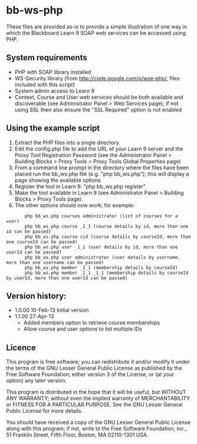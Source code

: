 # bb-ws-php

These files are provided as-is to provide a simple illustration of one way in which the Blackboard Learn 9 SOAP web services can be accessed using PHP.

## System requirements

* PHP with SOAP library installed
* WS-Security library (from http://code.google.com/p/wse-php/, files included with this script)
* System admin access to Learn 9
* Context, Course and User web services should be both available and discoverable (see Administrator Panel > Web Services page); if not using SSL then also ensure the "SSL Required" option is not enabled

## Using the example script

1.  Extract the PHP files into a single directory.
2.  Edit the config.php file to add the URL of your Learn 9 server and the Proxy Tool Registration Password (see the Administrator Panel > Building Blocks > Proxy Tools > Proxy Tools Global Properties page)
3.  From a command line prompt in the directory where the files have been placed run the bb_ws.php file (e.g. "php bb_ws.php"); this will display a page showing the available options
4.  Register the tool in Learn 9: "php bb_ws.php register".
5.  Make the tool available in Learn 9 (see Administrator Panel > Building Blocks > Proxy Tools page).
6.  The other options should now work; for example:
```
       php bb_ws.php courses administrator (list of courses for a user)
       php bb_ws.php course _2_1 (course details by id, more than one id can be passed)
       php bb_ws.php course cid (course details by courseId, more than one courseId can be passed)
       php bb_ws.php user _1_1 (user details by id, more than one userId can be passed)
       php bb_ws.php user administrator (user details by username, more than one username can be passed)
       php bb_ws.php member _2_1 (membership details by courseId)
       php bb_ws.php member _2_1 _1_1 (membership details by courseId by userId, more than one userId can be passed)
```

## Version history:

* 1.0.00  10-Feb-13  Initial version
* 1.1.00  27-Apr-13
  * Added members option to retrieve course memberships
  * Allow course and user options to list multiple IDs

## Licence

This program is free software; you can redistribute it and/or modify
it under the terms of the GNU Lesser General Public License as published by
the Free Software Foundation; either version 3 of the License, or
(at your option) any later version.

This program is distributed in the hope that it will be useful,
but WITHOUT ANY WARRANTY; without even the implied warranty of
MERCHANTABILITY or FITNESS FOR A PARTICULAR PURPOSE.  See the
GNU Lesser General Public License for more details.

You should have received a copy of the GNU Lesser General Public License along
with this program; if not, write to the Free Software Foundation, Inc.,
51 Franklin Street, Fifth Floor, Boston, MA 02110-1301 USA.
